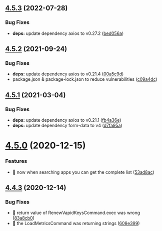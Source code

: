 ## [4.5.3](https://github.com/aerogear/unifiedpush-admin-client/compare/4.5.2...4.5.3) (2022-07-28)


### Bug Fixes

* **deps:** update dependency axios to v0.27.2 ([bed056a](https://github.com/aerogear/unifiedpush-admin-client/commit/bed056a86e5c52629e9cead233c10ad8aca7df7d))



## [4.5.2](https://github.com/aerogear/unifiedpush-admin-client/compare/4.5.1...4.5.2) (2021-09-24)


### Bug Fixes

* **deps:** update dependency axios to v0.21.4 ([00a5c9d](https://github.com/aerogear/unifiedpush-admin-client/commit/00a5c9da7b2147eeebd1b1d3d86a640ac3e56bcc))
* package.json & package-lock.json to reduce vulnerabilities ([c09a4dc](https://github.com/aerogear/unifiedpush-admin-client/commit/c09a4dc651930e6c75cba2f5113d4d3c886b1297))



## [4.5.1](https://github.com/aerogear/unifiedpush-admin-client/compare/4.5.0...4.5.1) (2021-03-04)


### Bug Fixes

* **deps:** update dependency axios to v0.21.1 ([fb4a36e](https://github.com/aerogear/unifiedpush-admin-client/commit/fb4a36e4dc6ae423104180bac622bb4e175e904a))
* **deps:** update dependency form-data to v4 ([d7fa95a](https://github.com/aerogear/unifiedpush-admin-client/commit/d7fa95ad2cf23c0f92204136a0de630269d1e052))



# [4.5.0](https://github.com/aerogear/unifiedpush-admin-client/compare/4.4.3...4.5.0) (2020-12-15)


### Features

* 🎸 now when searching apps you can get the complete list ([53ad8ac](https://github.com/aerogear/unifiedpush-admin-client/commit/53ad8ac915e9db1d7717fa39c6fc68d0c8147b9d))



## [4.4.3](https://github.com/aerogear/unifiedpush-admin-client/compare/4.4.2...4.4.3) (2020-12-14)


### Bug Fixes

* 🐛 return value of RenewVapidKeysCommand.exec was wrong ([83a8cb0](https://github.com/aerogear/unifiedpush-admin-client/commit/83a8cb002edb86836b8cf89aa48d7c117830f4da))
* 🐛 the LoadMetricsCommand was returning strings ([608e399](https://github.com/aerogear/unifiedpush-admin-client/commit/608e399df30643763555e8604aa81f7776c5d068))



